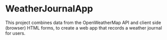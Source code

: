 # WeatherJournalApp
This project combines data from the OpenWeatherMap API and client side (browser) HTML forms, to create a web app that records a weather journal for users.
